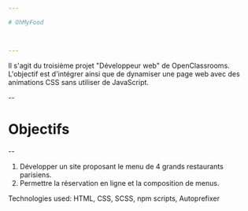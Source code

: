 ```yaml
---

# OhMyFood



---
```


Il s'agit du troisième projet "Développeur web" de OpenClassrooms. L'objectif est d'intégrer ainsi que de dynamiser une page web avec des animations CSS sans utiliser de JavaScript.

--

# Objectifs 

--

1. Développer un site proposant le menu de 4 grands restaurants parisiens.
2. Permettre la réservation en ligne et la composition de menus.

Technologies used: HTML, CSS, SCSS, npm scripts, Autoprefixer